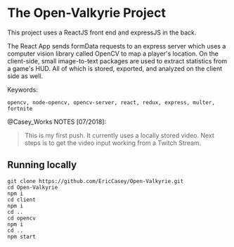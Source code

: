 # The Open-Valkyrie Project

This project uses a ReactJS front end and expressJS in the back.

The React App sends formData requests to an express server which uses a computer vision library called OpenCV to map a player's location. On the client-side, small image-to-text packages are used to extract statistics from a game's HUD. All of which is stored, exported, and analyzed on the client side as well.

Keywords: 
```
opencv, node-opencv, opencv-server, react, redux, express, multer, fortnite
```

@Casey_Works NOTES [07/2018]:
> This is my first push. It currently uses a locally stored video. 
> Next steps is to get the video input working from a Twitch Stream.


## Running locally
```
git clone https://github.com/EricCasey/Open-Valkyrie.git
cd Open-Valkyrie
npm i
cd client
npm i
cd ..
cd opencv
npm i
cd ..
npm start
```

